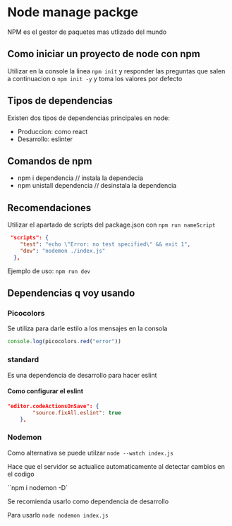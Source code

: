 # Node manage packge

NPM es el gestor de paquetes mas utlizado del mundo

## Como iniciar un proyecto de node con npm

Utilizar en la console la linea ```npm init``` y responder las preguntas que salen a continuacion o ```npm init -y``` y toma los valores por defecto

## Tipos de dependencias

 Existen dos tipos de dependencias principales en node:

- Produccion: como react
- Desarrollo: eslinter

## Comandos de npm

- npm i dependencia  // instala la dependecia
- npm unistall dependencia // desinstala la dependencia

## Recomendaciones

Utilizar el apartado de scripts del package.json con `npm run nameScript`

```json
 "scripts": {
    "test": "echo \"Error: no test specified\" && exit 1",
    "dev": "nodemon ./index.js"
  },
```

Ejemplo de uso: `npm run dev`

## Dependencias q voy usando

### Picocolors

Se utiliza para darle estilo a los mensajes en la consola

```javascript
console.log(picocolors.red("error"))
```

### standard

Es una dependencia de desarrollo para hacer eslint

#### Como configurar el eslint

```json
"editor.codeActionsOnSave": {
        "source.fixAll.eslint": true 
    },
```

### Nodemon

Como alternativa se puede utilzar ``node --watch index.js``

Hace que el servidor se actualice automaticamente al detectar cambios en el codigo

``npm i nodemon -D`

Se recomienda usarlo como dependencia de desarrollo

Para usarlo `node nodemon index.js`
